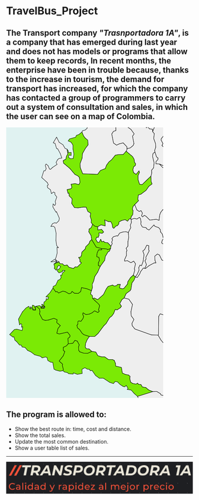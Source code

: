 # TravelBus_Project
The Transport company ***"Trasnportadora 1A"***, is a company that has emerged during last year and does not has models or programs that allow them to keep records, In recent months, the enterprise have been in trouble because, thanks to the increase in tourism, the demand for transport has increased, for which the company has contacted a group of programmers to carry out a system of consultation and sales, in which the user can see on a map of Colombia.
---
![Error al cargar](https://github.com/jufeplasa/TravelBus_Project/blob/master/TravelBus/resources/Travel_bus_map.png)
## The program is allowed to:
- Show the best route in: time, cost and distance.
- Show the total sales.
- Update the most common destination.
- Show a user table list of sales.
---
![Error al cargar](https://github.com/jufeplasa/TravelBus_Project/blob/master/TravelBus/resources/Transportadora%201A%20(2).png)
